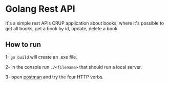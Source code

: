 # Golang Rest API

It's a simple rest APIs CRUP application about books,
where it's possible to get all books, get a book by id, update, delete a book.

## How to run

1- `go build` will create an .exe file.

2- in the console run `./<filename>` that should run a local server.

3- open [postman](https://www.postman.com/) and try the four HTTP verbs.

